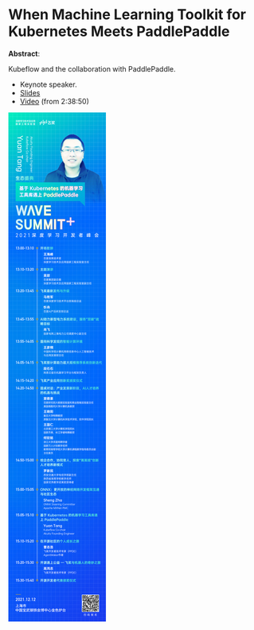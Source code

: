 # When Machine Learning Toolkit for Kubernetes Meets PaddlePaddle

**Abstract**:

Kubeflow and the collaboration with PaddlePaddle.

* Keynote speaker.
* [Slides](presentation.pdf)
* [Video](https://www.bilibili.com/video/BV1mU4y1K7Wg) (from 2:38:50)

![Speaker Card](speaker-card.jpg)

